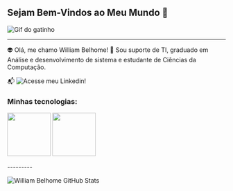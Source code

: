 ## Sejam Bem-Vindos ao Meu Mundo 👋

![Gif do gatinho](https://i.pinimg.com/originals/45/77/85/4577853f98ae7f2320f091dc999c30ac.gif)

---------------------------------------------------------------------------------------------------

👽 Olá, me chamo William Belhome!
💬 Sou suporte de TI, graduado em Análise e desenvolvimento de sistema e estudante de Ciências da Computação. 

📬 ![Acesse meu Linkedin!](https://www.linkedin.com/in/william-belhome-035501233/?originalSubdomain=br)

### Minhas tecnologias:

<p align="center>

<img src="https://cdn.jsdelivr.net/gh/devicons/devicon@latest/icons/html5/html5-original-wordmark.svg" width="100px">
<img src="https://cdn.jsdelivr.net/gh/devicons/devicon@latest/icons/css3/css3-original-wordmark.svg" width="100px">
<img src="https://cdn.jsdelivr.net/gh/devicons/devicon@latest/icons/javascript/javascript-original.svg" width="100px">
</p>
---------

![William Belhome GitHub Stats](https://github-readme-stats.vercel.app/api?username=wbelhome&show_icons=true&theme=dracula)



